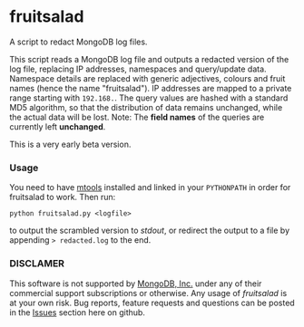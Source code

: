 # fruitsalad

A script to redact MongoDB log files. 

This script reads a MongoDB log file and outputs a redacted version of the log file, replacing IP addresses, namespaces and query/update data. Namespace details are replaced with generic adjectives, colours and fruit names (hence the name "fruitsalad"). IP addresses are mapped to a private range starting with `192.168.`. The query values are hashed with a standard MD5 algorithm, so that the distribution of data remains unchanged, while the actual data will be lost. Note: The **field names** of the queries are currently left **unchanged**.

This is a very early beta version. 

### Usage

You need to have [mtools](https://github.com/rueckstiess/mtools) installed and linked in your `PYTHONPATH` in order for fruitsalad to work. Then run:

```
python fruitsalad.py <logfile>
```

to output the scrambled version to _stdout_, or redirect the output to a file by appending `> redacted.log` to the end.


### DISCLAMER

This software is not supported by [MongoDB, Inc.](http://www.mongodb.com) under any of their commercial support subscriptions or otherwise. Any usage of _fruitsalad_ is at your own risk. 
Bug reports, feature requests and questions can be posted in the [Issues](https://github.com/rueckstiess/fruitsalad/issues?state=open) section here on github. 